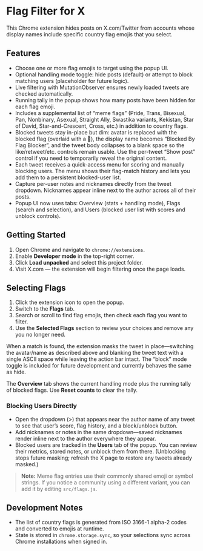 # Flag Filter for X

This Chrome extension hides posts on X.com/Twitter from accounts whose display names include specific country flag emojis that you select.

## Features

- Choose one or more flag emojis to target using the popup UI.
- Optional handling mode toggle: hide posts (default) or attempt to block matching users (placeholder for future logic).
- Live filtering with MutationObserver ensures newly loaded tweets are checked automatically.
- Running tally in the popup shows how many posts have been hidden for each flag emoji.
- Includes a supplemental list of “meme flags” (Pride, Trans, Bisexual, Pan, Nonbinary, Asexual, Straight Ally, Swastika variants, Kekistan, Star of David, Star-and-Crescent, Cross, etc.) in addition to country flags.
- Blocked tweets stay in-place but dim: avatar is replaced with the blocked flag (overlaid with a 🚫), the display name becomes “Blocked By Flag Blocker”, and the tweet body collapses to a blank space so the like/retweet/etc. controls remain usable. Use the per-tweet “Show post” control if you need to temporarily reveal the original content.
- Each tweet receives a quick-access menu for scoring and manually blocking users. The menu shows their flag-match history and lets you add them to a persistent blocked-user list.
- Capture per-user notes and nicknames directly from the tweet dropdown. Nicknames appear inline next to the author across all of their posts.
- Popup UI now uses tabs: Overview (stats + handling mode), Flags (search and selection), and Users (blocked user list with scores and unblock controls).

## Getting Started

1. Open Chrome and navigate to `chrome://extensions`.
2. Enable **Developer mode** in the top-right corner.
3. Click **Load unpacked** and select this project folder.
4. Visit X.com — the extension will begin filtering once the page loads.

## Selecting Flags

1. Click the extension icon to open the popup.
2. Switch to the **Flags** tab.
3. Search or scroll to find flag emojis, then check each flag you want to filter.
4. Use the **Selected Flags** section to review your choices and remove any you no longer need.

When a match is found, the extension masks the tweet in place—switching the avatar/name as described above and blanking the tweet text with a single ASCII space while leaving the action bar intact. The “block” mode toggle is included for future development and currently behaves the same as hide.

The **Overview** tab shows the current handling mode plus the running tally of blocked flags. Use **Reset counts** to clear the tally.

### Blocking Users Directly

- Open the dropdown (>) that appears near the author name of any tweet to see that user’s score, flag history, and a block/unblock button.
- Add nicknames or notes in the same dropdown—saved nicknames render inline next to the author everywhere they appear.
- Blocked users are tracked in the **Users** tab of the popup. You can review their metrics, stored notes, or unblock them from there. (Unblocking stops future masking; refresh the X page to restore any tweets already masked.)

> **Note:** Meme flag entries use their commonly shared emoji or symbol strings. If you notice a community using a different variant, you can add it by editing `src/flags.js`.

## Development Notes

- The list of country flags is generated from ISO 3166-1 alpha-2 codes and converted to emojis at runtime.
- State is stored in `chrome.storage.sync`, so your selections sync across Chrome installations when signed in.
